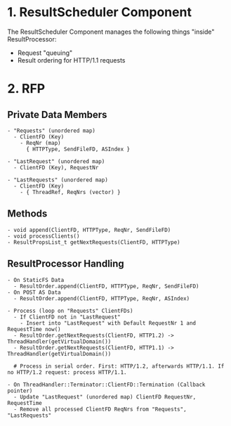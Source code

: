 # 1. ResultScheduler Component

The ResultScheduler Component manages the following things "inside" ResultProcessor:

- Request "queuing"
- Result ordering for HTTP/1.1 requests

# 2. RFP

## Private Data Members
```
- "Requests" (unordered map)
  - ClientFD (Key)
    - ReqNr (map)
      { HTTPType, SendFileFD, ASIndex }

- "LastRequest" (unordered map)
  - ClientFD (Key), RequestNr

- "LastRequests" (unordered map)
  - ClientFD (Key)
    - { ThreadRef, ReqNrs (vector) }
```

## Methods
```
- void append(ClientFD, HTTPType, ReqNr, SendFileFD)
- void processClients()
- ResultPropsList_t getNextRequests(ClientFD, HTTPType)
```

## ResultProcessor Handling

```
- On StaticFS Data
  - ResultOrder.append(ClientFD, HTTPType, ReqNr, SendFileFD)
- On POST AS Data
  - ResultOrder.append(ClientFD, HTTPType, ReqNr, ASIndex)

- Process (loop on "Requests" ClientFDs)
  - If ClientFD not in "LastRequest"
    - Insert into "LastRequest" with Default RequestNr 1 and RequestTime now()
  - ResultOrder.getNextRequests(ClientFD, HTTP1.2) -> ThreadHandler(getVirtualDomain())
  - ResultOrder.getNextRequests(ClientFD, HTTP1.1) -> ThreadHandler(getVirtualDomain())
  
  # Process in serial order. First: HTTP/1.2, afterwards HTTP/1.1. If no HTTP/1.2 request: process HTTP/1.1.

- On ThreadHandler::Terminator::ClientFD::Termination (Callback pointer)
  - Update "LastRequest" (unordered map) ClientFD RequestNr, RequestTime
  - Remove all processed ClientFD ReqNrs from "Requests", "LastRequests"
```

